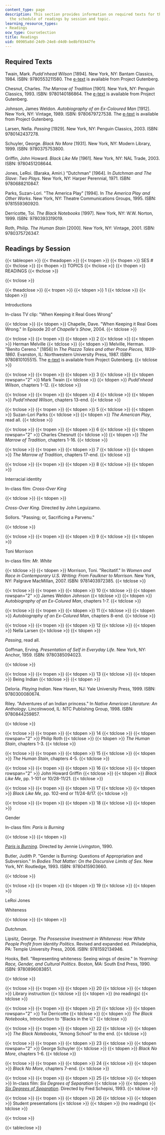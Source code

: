 ```yaml
---
content_type: page
description: This section provides information on required texts for the course and
  the schedule of readings by session and topic.
learning_resource_types:
- Readings
ocw_type: CourseSection
title: Readings
uid: 00905a8d-24d9-24e8-d4d0-be8bf03447fe
---
```


Required Texts
--------------

Twain, Mark. _Pudd'nhead Wilson_ \[1894\]. New York, NY: Bantam Classics, 1984. ISBN: 9780553211580. The [e-text](http://www.gutenberg.org/etext/102) is available from Project Gutenberg.

Chesnut, Charles. _The Marrow of Tradition_ \[1901\]. New York, NY: Penguin Classics, 1993. ISBN: 9780140186864. The [e-text](http://www.gutenberg.org/etext/11228) is available from Project Gutenberg.

Johnson, James Weldon. _Autobiography of an Ex-Coloured Man_ \[1912\]. New York, NY: Vintage, 1989. ISBN: 9780679727538. The [e-text](http://www.gutenberg.org/etext/11012) is available from Project Gutenberg.

Larsen, Nella. _Passing_ \[1929\]. New York, NY: Penguin Classics, 2003. ISBN: 9780142437278.

Schuyler, George. _Black No More_ \[1931\]. New York, NY: Modern Library, 1999. ISBN: 9780375753800.

Griffin, John Howard. _Black Like Me_ \[1961\]. New York, NY: NAL Trade, 2003. ISBN: 9780451208644.

Jones, LeRoi. (Baraka, Amiri.) "Dutchman" \[1964\]. In _Dutchman and The Slave_: _Two Plays_. New York, NY: Harper Perennial, 1971. ISBN: 9780688210847.

Parks, Suzan-Lori. "The America Play" \[1994\]. In _The America Play and Other Works_. New York, NY: Theatre Communications Groups, 1995. ISBN: 9781559360920.

Derricotte, Toi. _The Black Notebooks_ \[1997\]. New York, NY: W.W. Norton, 1999. ISBN: 9780393319019.

Roth, Philip. _The Human Stain_ \[2000\]. New York, NY: Vintage, 2001. ISBN: 9780375726347.

Readings by Session
-------------------

{{< tableopen >}}
{{< theadopen >}}
{{< tropen >}}
{{< thopen >}}
SES #
{{< thclose >}}
{{< thopen >}}
TOPICS
{{< thclose >}}
{{< thopen >}}
READINGS
{{< thclose >}}

{{< trclose >}}

{{< theadclose >}}
{{< tropen >}}
{{< tdopen >}}
1
{{< tdclose >}}
{{< tdopen >}}


Introductions

In-class TV clip: "When Keeping it Real Goes Wrong"


{{< tdclose >}}
{{< tdopen >}}
Chapelle, Dave. "When Keeping it Real Goes Wrong." In Episode 20 of _Chapelle's Show_, 2004.
{{< tdclose >}}

{{< trclose >}}
{{< tropen >}}
{{< tdopen >}}
2
{{< tdclose >}}
{{< tdopen >}}
Herman Melville
{{< tdclose >}}
{{< tdopen >}}
Melville, Herman. "Benito Cereno." \[1856\] In _The Piazza Tales and other Prose Pieces, 1839-1860_. Evanston, IL: Northwestern University Press, 1987. ISBN: 9780810105515. The [e-text](http://www.gutenberg.org/etext/15859) is available from Project Gutenberg.
{{< tdclose >}}

{{< trclose >}}
{{< tropen >}}
{{< tdopen >}}
3
{{< tdclose >}}
{{< tdopen rowspan="2" >}}
Mark Twain
{{< tdclose >}}
{{< tdopen >}}
_Pudd'nhead Wilson_, chapters 1-12.
{{< tdclose >}}

{{< trclose >}}
{{< tropen >}}
{{< tdopen >}}
4
{{< tdclose >}}
{{< tdopen >}}
_Pudd'nhead Wilson_, chapters 13-end.
{{< tdclose >}}

{{< trclose >}}
{{< tropen >}}
{{< tdopen >}}
5
{{< tdclose >}}
{{< tdopen >}}
Suzan-Lori Parks
{{< tdclose >}}
{{< tdopen >}}
_The American Play_, read all.
{{< tdclose >}}

{{< trclose >}}
{{< tropen >}}
{{< tdopen >}}
6
{{< tdclose >}}
{{< tdopen rowspan="2" >}}
Charles Chesnutt
{{< tdclose >}}
{{< tdopen >}}
_The Marrow of Tradition_, chapters 1-16.
{{< tdclose >}}

{{< trclose >}}
{{< tropen >}}
{{< tdopen >}}
7
{{< tdclose >}}
{{< tdopen >}}
_The Marrow of Tradition_, chapters 17-end.
{{< tdclose >}}

{{< trclose >}}
{{< tropen >}}
{{< tdopen >}}
8
{{< tdclose >}}
{{< tdopen >}}


Interracial identity

In-class film: _Cross-Over King_


{{< tdclose >}}
{{< tdopen >}}


_Cross-Over King_. Directed by John Leguizamo.

Sollors. "Passing; or, Sacrificing a Parvenu."


{{< tdclose >}}

{{< trclose >}}
{{< tropen >}}
{{< tdopen >}}
9
{{< tdclose >}}
{{< tdopen >}}


Toni Morrison

In-class film: _Mr. White_


{{< tdclose >}}
{{< tdopen >}}
Morrison, Toni. "Recitatif." In _Women and Race in Contemporary U.S. Writing: From Faulkner to Morrison_. New York, NY: Palgrave MacMillan, 2007. ISBN: 9781403972385.
{{< tdclose >}}

{{< trclose >}}
{{< tropen >}}
{{< tdopen >}}
10
{{< tdclose >}}
{{< tdopen rowspan="2" >}}
James Weldon Johnson
{{< tdclose >}}
{{< tdopen >}}
_Autobiography of an Ex-Colured Man_, chapters 1-7.
{{< tdclose >}}

{{< trclose >}}
{{< tropen >}}
{{< tdopen >}}
11
{{< tdclose >}}
{{< tdopen >}}
_Autobiography of an Ex-Colured Man_, chapters 8-end.
{{< tdclose >}}

{{< trclose >}}
{{< tropen >}}
{{< tdopen >}}
12
{{< tdclose >}}
{{< tdopen >}}
Nella Larsen
{{< tdclose >}}
{{< tdopen >}}


_Passing_, read all.

Goffman, Erving. _Presentation of Self in Everyday Life_. New York, NY: Anchor, 1959. ISBN: 9780385094023.


{{< tdclose >}}

{{< trclose >}}
{{< tropen >}}
{{< tdopen >}}
13
{{< tdclose >}}
{{< tdopen >}}
Being Indian
{{< tdclose >}}
{{< tdopen >}}


Deloria. _Playing Indian_. New Haven, NJ: Yale University Press, 1999. ISBN: 9780300080674.

Riley. "Adventures of an Indian princess." In _Native American Literature: An Anthology_. Lincolnwood, IL: NTC Publishing Group, 1998. ISBN: 9780844259857.


{{< tdclose >}}

{{< trclose >}}
{{< tropen >}}
{{< tdopen >}}
14
{{< tdclose >}}
{{< tdopen rowspan="2" >}}
Philip Roth
{{< tdclose >}}
{{< tdopen >}}
_The Human Stain_, chapters 1-3.
{{< tdclose >}}

{{< trclose >}}
{{< tropen >}}
{{< tdopen >}}
15
{{< tdclose >}}
{{< tdopen >}}
_The Human Stain_, chapters 4-5.
{{< tdclose >}}

{{< trclose >}}
{{< tropen >}}
{{< tdopen >}}
16
{{< tdclose >}}
{{< tdopen rowspan="2" >}}
John Howard Griffin
{{< tdclose >}}
{{< tdopen >}}
_Black Like Me_, pp. 1-101 or 10/28-11/21.
{{< tdclose >}}

{{< trclose >}}
{{< tropen >}}
{{< tdopen >}}
17
{{< tdclose >}}
{{< tdopen >}}
_Black Like Me_, pp. 102-end or 11/24-8/17.
{{< tdclose >}}

{{< trclose >}}
{{< tropen >}}
{{< tdopen >}}
18
{{< tdclose >}}
{{< tdopen >}}


Gender

In-class film: _Paris is Burning_


{{< tdclose >}}
{{< tdopen >}}


[_Paris is Burning_](http://www.imdb.com/title/tt0100332/). Directed by Jennie Livingston, 1990.

Butler, Judith P. "Gender is Burning: Questions of Appropriation and Subversion." In _Bodies That Matter: On the Discursive Limits of Sex_. New York, NY: Routledge, 1993. ISBN: 9780415903660.


{{< tdclose >}}

{{< trclose >}}
{{< tropen >}}
{{< tdopen >}}
19
{{< tdclose >}}
{{< tdopen >}}


LeRoi Jones

Whiteness


{{< tdclose >}}
{{< tdopen >}}


_Dutchman_.

Lipsitz, George. _The Possessive Investment in Whiteness: How White People Profit from Identity Politics_. Revised and expanded ed. Philadelphia, PA: Temple University Press, 2006. ISBN: 9781592134946.

Hooks, Bell. "Representing whiteness: Seeing wings of desire." In _Yearning: Race, Gender, and Cultural Politics_. Boston, MA: South End Press, 1990. ISBN: 9780896083851.


{{< tdclose >}}

{{< trclose >}}
{{< tropen >}}
{{< tdopen >}}
20
{{< tdclose >}}
{{< tdopen >}}
Library instruction
{{< tdclose >}}
{{< tdopen >}}
(no readings)
{{< tdclose >}}

{{< trclose >}}
{{< tropen >}}
{{< tdopen >}}
21
{{< tdclose >}}
{{< tdopen rowspan="2" >}}
Toi Derricotte
{{< tdclose >}}
{{< tdopen >}}
_The Black Notebooks_, Introduction to "Blacks in the U."
{{< tdclose >}}

{{< trclose >}}
{{< tropen >}}
{{< tdopen >}}
22
{{< tdclose >}}
{{< tdopen >}}
_The Black Notebooks_, "Among School" to the end.
{{< tdclose >}}

{{< trclose >}}
{{< tropen >}}
{{< tdopen >}}
23
{{< tdclose >}}
{{< tdopen rowspan="2" >}}
George Schuyler
{{< tdclose >}}
{{< tdopen >}}
_Black No More_, chapters 1-6.
{{< tdclose >}}

{{< trclose >}}
{{< tropen >}}
{{< tdopen >}}
24
{{< tdclose >}}
{{< tdopen >}}
_Black No More_, chapters 7-end.
{{< tdclose >}}

{{< trclose >}}
{{< tropen >}}
{{< tdopen >}}
25
{{< tdclose >}}
{{< tdopen >}}
In-class film: _Six Degrees of Separation_
{{< tdclose >}}
{{< tdopen >}}
[_Six Degrees of Separation_](http://www.imdb.com/title/tt0108149/). Directed by Fred Schepisi, 1993.
{{< tdclose >}}

{{< trclose >}}
{{< tropen >}}
{{< tdopen >}}
26
{{< tdclose >}}
{{< tdopen >}}
Student presentations
{{< tdclose >}}
{{< tdopen >}}
(no readings)
{{< tdclose >}}

{{< trclose >}}

{{< tableclose >}}